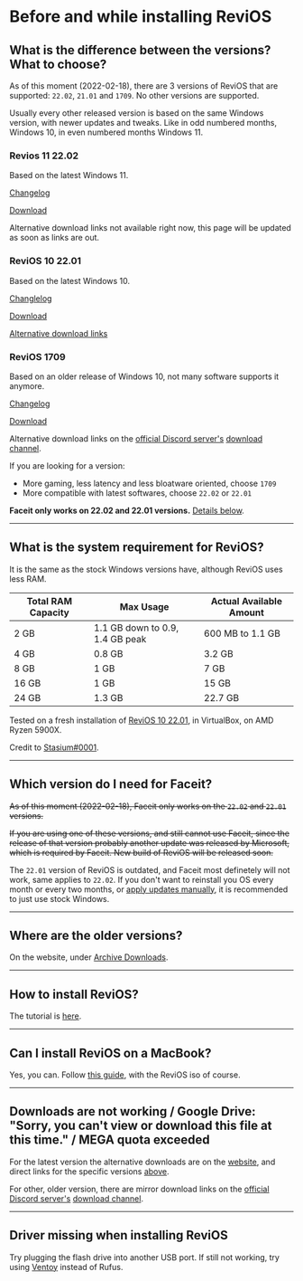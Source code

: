 # Before and while installing ReviOS

## What is the difference between the versions? What to choose?

As of this moment (2022-02-18), there are 3 versions of ReviOS that are supported: `22.02`, `21.01` and `1709`. No other versions are supported.

Usually every other released version is based on the same Windows version, with newer updates and tweaks. Like in odd numbered months, Windows 10, in even numbered months Windows 11.

### Revios 11 22.02

Based on the latest Windows 11.

[Changelog](https://www.revi.cc/revios/download/changelog#h.odb11cheqkzw)

[Download](https://www.revi.cc/revios/download#h.kwa7bvvnrtc9)

Alternative download links not available right now, this page will be updated as soon as links are out.

### ReviOS 10 22.01

Based on the latest Windows 10.

[Changlelog](https://www.revi.cc/revios/download/changelog#h.t081ow81wszv)

[Download](https://www.revi.cc/revios/download#h.vxvav5mpn4w)

[Alternative download links](https://www.revi.cc/revios/download#h.ry3n13gw38ew)

### ReviOS 1709

Based on an older release of Windows 10, not many software supports it anymore.

[Changelog](https://www.revi.cc/revios/download/changelog#h.rfvq0n3k2uk7)

[Download](https://www.revi.cc/revios/download/archive-downloads#h.ski2fzvfamkj)

Alternative download links on the [official Discord server's](https://discord.gg/962y4pU) [download channel](https://discord.com/channels/619835916139364383/658369065110339640/859328905336979476).


If you are looking for a version:

- More gaming, less latency and less bloatware oriented, choose `1709`
- More compatible with latest softwares, choose `22.02` or `22.01`

**Faceit only works on 22.02 and 22.01 versions.** [Details below](#which-version-do-i-need-for-faceit).

---

## What is the system requirement for ReviOS?

It is the same as the stock Windows versions have, although ReviOS uses less RAM.


| Total RAM Capacity | Max Usage                       | Actual Available Amount |
| ------------------ | ------------------------------- | ------------------------- |
| 2 GB               | 1.1 GB down to 0.9, 1.4 GB peak | 600 MB to 1.1 GB          |
| 4 GB               | 0.8 GB                          | 3.2 GB                    |
| 8 GB               | 1 GB                            | 7 GB                      |
| 16 GB              | 1 GB                            | 15 GB                     |
| 24 GB              | 1.3 GB                          | 22.7 GB                   |

Tested on a fresh installation of [ReviOS 10 22.01](#revios-10-2201), in VirtualBox, on AMD Ryzen 5900X.

Credit to [Stasium#0001](https://stasium.dev/).


---

## Which version do I need for Faceit?

~~As of this moment (2022-02-18), Faceit only works on the `22.02` and `22.01` versions.~~

~~If you are using one of these versions, and still cannot use Faceit, since the release of that version probably another update was released by Microsoft, which is required by Faceit. New build of ReviOS will be released soon.~~

The `22.01` version of ReviOS is outdated, and Faceit most definetely will not work, same applies to `22.02`. If you don't want to reinstall you OS every month or every two months, or [apply updates manually](after-install.md#can-i-use-windows-update), it is recommended to just use stock Windows.

---

## Where are the older versions?

On the website, under [Archive Downloads](https://www.revi.cc/revios/download/archive-downloads).

---

## How to install ReviOS?

The tutorial is [here](https://youtu.be/w4Wn25d02iY).

---

## Can I install ReviOS on a MacBook?

Yes, you can. Follow [this guide](https://jensd.be/1011/windows/install-windows-10-on-a-macbook-air-2019-2020-with-t2-chip), with the ReviOS iso of course.

---

## Downloads are not working / Google Drive: "Sorry, you can't view or download this file at this time." / MEGA quota exceeded

For the latest version the alternative downloads are on the [website](https://www.revi.cc/revios/download), and direct links for the specific versions [above](#what-is-the-difference-between-the-versions-what-to-choose).

For other, older version, there are mirror download links on the [official Discord server's](https://discord.gg/962y4pU) [download channel](https://discord.com/channels/619835916139364383/658369065110339640).

---

## Driver missing when installing ReviOS

Try plugging the flash drive into another USB port. If still not working, try using [Ventoy](https://www.ventoy.net/) instead of Rufus.
